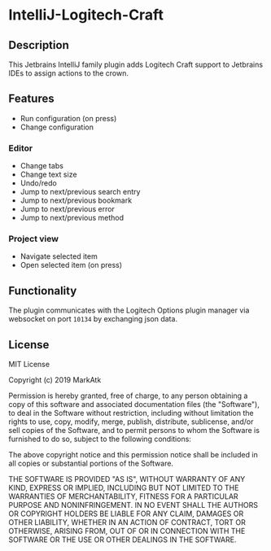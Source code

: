 # IntelliJ-Logitech-Craft

## Description

This Jetbrains IntelliJ family plugin adds Logitech Craft support to Jetbrains IDEs to assign actions to the crown.

## Features

- Run configuration (on press)
- Change configuration

### Editor

- Change tabs
- Change text size
- Undo/redo
- Jump to next/previous search entry
- Jump to next/previous bookmark
- Jump to next/previous error
- Jump to next/previous method

### Project view

- Navigate selected item
- Open selected item (on press)

## Functionality

The plugin communicates with the Logitech Options plugin manager via websocket on port `10134` by exchanging json data.

## License

MIT License

Copyright (c) 2019 MarkAtk

Permission is hereby granted, free of charge, to any person obtaining a copy
of this software and associated documentation files (the "Software"), to deal
in the Software without restriction, including without limitation the rights
to use, copy, modify, merge, publish, distribute, sublicense, and/or sell
copies of the Software, and to permit persons to whom the Software is
furnished to do so, subject to the following conditions:

The above copyright notice and this permission notice shall be included in all
copies or substantial portions of the Software.

THE SOFTWARE IS PROVIDED "AS IS", WITHOUT WARRANTY OF ANY KIND, EXPRESS OR
IMPLIED, INCLUDING BUT NOT LIMITED TO THE WARRANTIES OF MERCHANTABILITY,
FITNESS FOR A PARTICULAR PURPOSE AND NONINFRINGEMENT. IN NO EVENT SHALL THE
AUTHORS OR COPYRIGHT HOLDERS BE LIABLE FOR ANY CLAIM, DAMAGES OR OTHER
LIABILITY, WHETHER IN AN ACTION OF CONTRACT, TORT OR OTHERWISE, ARISING FROM,
OUT OF OR IN CONNECTION WITH THE SOFTWARE OR THE USE OR OTHER DEALINGS IN THE
SOFTWARE.
